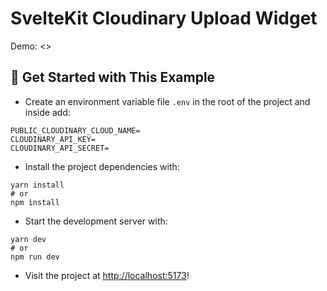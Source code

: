 # SvelteKit Cloudinary Upload Widget

Demo: <>

## 🚀 Get Started with This Example

* Create an environment variable file `.env` in the root of the project and inside add:
```
PUBLIC_CLOUDINARY_CLOUD_NAME=
CLOUDINARY_API_KEY=
CLOUDINARY_API_SECRET=
```

* Install the project dependencies with:

```
yarn install
# or
npm install
```

* Start the development server with:

```
yarn dev
# or
npm run dev
```

* Visit the project at <http://localhost:5173>!

